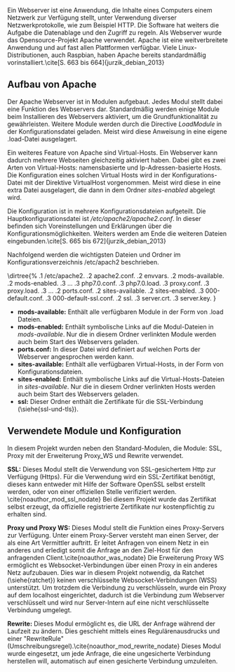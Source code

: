 Ein Webserver ist eine Anwendung, die Inhalte eines Computers einem Netzwerk zur Verfügung stellt, unter Verwendung diverser Netzwerkprotokolle, wie zum Beispiel HTTP. 
Die Software hat weiters die Aufgabe die Datenablage und den Zugriff zu regeln.
Als Webserver wurde das Opensource-Projekt Apache verwendet. 
Apache ist eine weitverbreitete Anwendung und auf fast allen Plattformen verfügbar.
Viele Linux-Distributionen, auch Raspbian, haben Apache bereits standardmäßig vorinstalliert.\cite[S. 663 bis 664]{jurzik_debian_2013}

## Aufbau von Apache
Der Apache Webserver ist in Modulen aufgebaut. Jedes Modul stellt dabei eine Funktion des Webservers dar.
Standardmäßig werden einige Module beim Installieren des Webservers aktiviert, um die Grundfunktionalität zu gewährleisten.
Weitere Module werden durch die Directive *LoadModule* in der Konfigurationsdatei geladen. 
Meist wird diese Anweisung in eine eigene .load-Datei ausgelagert.

Ein weiteres Feature von Apache sind Virtual-Hosts. 
Ein Webserver kann dadurch mehrere Webseiten gleichzeitig aktiviert haben. 
Dabei gibt es zwei Arten von Virtual-Hosts: namensbasierte und Ip-Adressen-basierte Hosts. 
Die Konfiguration eines solchen Virtual Hosts wird in der Konfigurations-Datei mit der Direktive VirtualHost vorgenommen.
Meist wird diese in eine extra Datei ausgelagert, die dann in dem Ordner *sites-enabled* abgelegt wird. 

Die Konfiguration ist in mehrere Konfigurationsdateien aufgeteilt. Die Hauptkonfigurationsdatei ist */etc/apache2/apache2.conf*. 
In dieser befinden sich Voreinstellungen und Erklärungen über die Konfigurationsmöglichkeiten. 
Weiters werden am Ende die weiteren Dateien eingebunden.\cite[S. 665 bis 672]{jurzik_debian_2013} 

Nachfolgend werden die wichtigsten Dateien und Ordner im Konfigurationsverzeichnis /etc/apach2 beschrieben.



\dirtree{%
.1 /etc/apache2.
.2 apache2.conf.
.2 envvars.
.2 mods-available.
.2 mods-enabled.
.3 ...
.3 php7.0.conf.
.3 php7.0.load.
.3 proxy.conf.
.3 proxy.load.
.3 ...
.2 ports.conf.
.2 sites-available.
.2 sites-enabled.
.3 000-default.conf.
.3 000-default-ssl.conf.
.2 ssl.
.3 server.crt.
.3 server.key.
}


* **mods-available:**
Enthält alle verfügbaren Module in der Form von .load Dateien.
* **mods-enabled:**
Enthält symbolische Links auf die Modul-Dateien in *mods-available*. 
Nur die in diesem Ordner verlinkten Module werden auch beim Start des Webservers geladen.
* **ports.conf:**
In dieser Datei wird definiert auf welchen Ports der Webserver angesprochen werden kann.
* **sites-available:**
Enthält alle verfügbaren Virtual-Hosts, in der Form von Konfigurationsdateien.
* **sites-enabled:**
Enthält symbolische Links auf die Virtual-Hosts-Dateien in *sites-available*. 
Nur die in diesem Ordner verlinkten Hosts werden auch beim Start des Webservers geladen.
* **ssl:**
Dieser Ordner enthält die Zertifikate für die SSL-Verbindung (\siehe{ssl-und-tls}).


## Verwendete Module und Konfiguration
In diesem Projekt wurden neben den Standard-Modulen, die Module: SSL, Proxy mit der Erweiterung Proxy_WS und Rewrite verwendet.

**SSL:**
Dieses Modul stellt die Verwendung von SSL-gesichertem  Http zur Verfügung (Https). 
Für die Verwendung wird ein SSL-Zertifikat benötigt, dieses kann entweder mit Hilfe der Software OpenSSL selbst erstellt werden,
oder von einer offiziellen Stelle verifiziert werden. \cite{noauthor_mod_ssl_nodate}
Bei diesem Projekt wurde das Zertifikat selbst erzeugt, da offizielle registrierte Zertifikate nur kostenpflichtig zu erhalten sind.

**Proxy und Proxy WS:**
Dieses Modul stellt die Funktion eines Proxy-Servers zur Verfügung.
Unter einem Proxy-Server versteht man einen Server, der als eine Art Vermittler auftritt. Er leitet Anfragen von einem Netz in ein anderes 
und erledigt somit die Anfrage an den Ziel-Host für den anfragenden Client.\cite{noauthor_was_nodate}
Die Erweiterung Proxy WS ermöglicht es Websocket-Verbindungen über einen Proxy in ein anderes Netz aufzubauen.
Dies war in diesem Projekt notwendig, da Ratchet (\siehe{ratchet}) keinen verschlüsselte Websocket-Verbindungen (WSS) unterstützt.
Um trotzdem die Verbindung zu verschlüsseln, wurde ein Proxy auf dem localhost eingerichtet, dadurch ist die Verbindung zum Webserver verschlüsselt und 
wird nur Server-Intern auf eine nicht verschlüsselte Verbindung umgelegt.

**Rewrite:**
Dieses Modul ermöglicht es, die URL der Anfrage während der Laufzeit zu ändern.
Dies geschieht mittels eines Regulärenausdrucks und einer "RewriteRule" (Umschreibungsregel).\cite{noauthor_mod_rewrite_nodate}
Dieses Modul wurde eingesetzt, um jede Anfrage, die eine ungesicherte Verbindung herstellen will, automatisch auf einen gesicherte Verbindung umzuleiten.